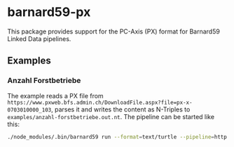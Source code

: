 # barnard59-px

This package provides support for the PC-Axis (PX) format for Barnard59 Linked Data pipelines.


## Examples

### Anzahl Forstbetriebe

The example reads a PX file from `https://www.pxweb.bfs.admin.ch/DownloadFile.aspx?file=px-x-0703010000_103`, parses it and writes the content as N-Triples to `examples/anzahl-forstbetriebe.out.nt`.
The pipeline can be started like this:

```bash
./node_modules/.bin/barnard59 run --format=text/turtle --pipeline=http://example.org/pipeline/pipeline --verbose examples/anzahl-forstbetriebe.ttl
```
